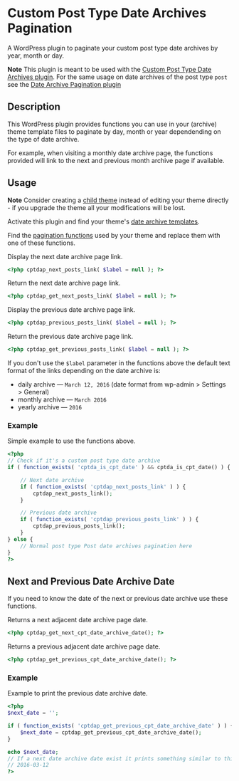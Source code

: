 # Custom Post Type Date Archives Pagination #

A WordPress plugin to paginate your custom post type date archives by year, month or day.

**Note**
This plugin is meant to be used with the [Custom Post Type Date Archives plugin](https://github.com/keesiemeijer/custom-post-type-date-archives). For the same usage on date archives of the post type `post` see the [Date Archive Pagination plugin](https://github.com/keesiemeijer/date-archives-pagination)

## Description ##

This WordPress plugin provides functions you can use in your (archive) theme template files to paginate by day, month or year dependending on the type of date archive.

For example, when visiting a monthly date archive page, the functions provided will link to the next and previous month archive page if available.

## Usage ##

**Note**
Consider creating a <a href="http://codex.wordpress.org/Child_Themes">child theme</a> instead of editing your theme directly - if you upgrade the theme all your modifications will be lost.

Activate this plugin and find your theme's [date archive templates](https://developer.wordpress.org/themes/basics/template-hierarchy/#date).

Find the [pagination functions](https://codex.wordpress.org/Pagination#Function_Reference) used by your theme and replace them with one of these functions.

Display the next date archive page link.
```PHP
<?php cptdap_next_posts_link( $label = null ); ?>
```

Return the next date archive page link.
```PHP
<?php cptdap_get_next_posts_link( $label = null ); ?>
```

Display the previous date archive page link.
```PHP
<?php cptdap_previous_posts_link( $label = null ); ?>
```

Return the previous date archive page link.
```PHP
<?php cptdap_get_previous_posts_link( $label = null ); ?>

```

If you don't use the `$label` parameter in the functions above the default text format of the links depending on the date archive is:

* daily archive   — `March 12, 2016` (date format from wp-admin > Settings > General)
* monthly archive — `March 2016`
* yearly archive  — `2016`

### Example ###
Simple example to use the functions above.

```PHP
<?php
// Check if it's a custom post type date archive
if ( function_exists( 'cptda_is_cpt_date' ) && cptda_is_cpt_date() ) {

	// Next date archive
	if ( function_exists( 'cptdap_next_posts_link' ) ) {
		cptdap_next_posts_link();
	}

	// Previous date archive
	if ( function_exists( 'cptdap_previous_posts_link' ) ) {
		cptdap_previous_posts_link();
	}
} else {
	// Normal post type Post date archives pagination here
}
?>
```

## Next and Previous Date Archive Date ##
If you need to know the date of the next or previous date archive use these functions.

Returns a next adjacent date archive page date.
```PHP
<?php cptdap_get_next_cpt_date_archive_date(); ?>

```

Returns a previous adjacent date archive page date.
```PHP
<?php cptdap_get_previous_cpt_date_archive_date(); ?>

```

### Example ###
Example to print the previous date archive date.
```PHP
<?php
$next_date = '';

if ( function_exists( 'cptdap_get_previous_cpt_date_archive_date' ) ) {
	$next_date = cptdap_get_previous_cpt_date_archive_date();	
}

echo $next_date;
// If a next date archive date exist it prints something similar to this
// 2016-03-12
?>
```




